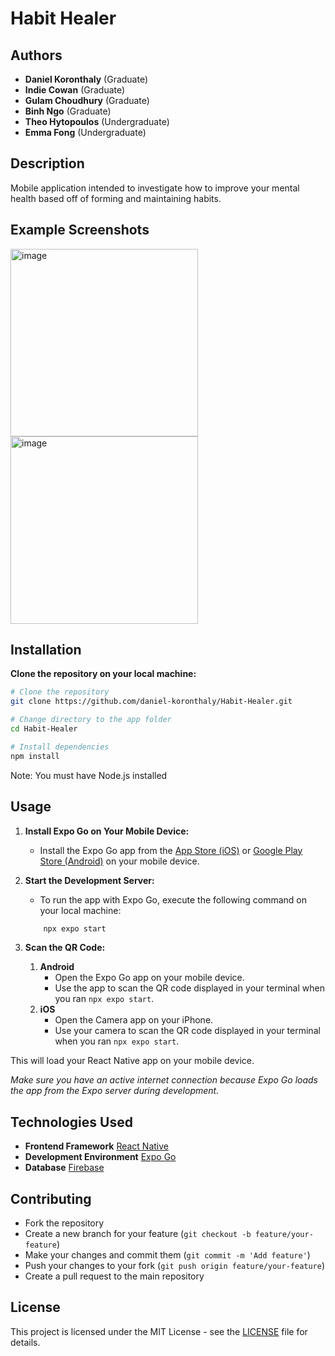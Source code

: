 # Habit Healer

## Authors

- **Daniel Koronthaly** (Graduate)
- **Indie Cowan** (Graduate)
- **Gulam Choudhury** (Graduate)
- **Binh Ngo** (Graduate)
- **Theo Hytopoulos** (Undergraduate)
- **Emma Fong** (Undergraduate)

## Description

Mobile application intended to investigate how to improve your mental health based off of forming and maintaining habits.

## Example Screenshots

<img width="300" alt="image" src="https://github.com/user-attachments/assets/a81870e5-4f6f-45f8-a01e-df9fcd2607b4" />

<img width="300" alt="image" src="https://github.com/user-attachments/assets/a2b21780-ac0c-4c34-8da7-d6eabd1d3d81" />

## Installation

**Clone the repository on your local machine:**

```bash
# Clone the repository
git clone https://github.com/daniel-koronthaly/Habit-Healer.git

# Change directory to the app folder
cd Habit-Healer

# Install dependencies
npm install
```

Note: You must have Node.js installed

## Usage

1. **Install Expo Go on Your Mobile Device:**
    - Install the Expo Go app from the [App Store (iOS)](https://apps.apple.com/us/app/expo-go/id982107779) or [Google Play Store (Android)](https://play.google.com/store/apps/details?id=host.exp.exponent&hl=en&gl=US) on your mobile device.
2. **Start the Development Server:**
    - To run the app with Expo Go, execute the following command on your local machine:

    ```bash
        npx expo start
    ```

3. **Scan the QR Code:**
   1. **Android**
       - Open the Expo Go app on your mobile device.
       - Use the app to scan the QR code displayed in your terminal when you ran `npx expo start`.
   2. **iOS**
       - Open the Camera app on your iPhone.
       - Use your camera to scan the QR code displayed in your terminal when you ran `npx expo start`.

This will load your React Native app on your mobile device.

*Make sure you have an active internet connection because Expo Go loads the app from the Expo server during development.*

## Technologies Used

- **Frontend Framework** [React Native](https://reactnative.dev/)
- **Development Environment** [Expo Go](https://expo.dev/)
- **Database** [Firebase](https://firebase.google.com/)

## Contributing

- Fork the repository
- Create a new branch for your feature (`git checkout -b feature/your-feature`)
- Make your changes and commit them (`git commit -m 'Add feature'`)
- Push your changes to your fork (`git push origin feature/your-feature`)
- Create a pull request to the main repository

## License

This project is licensed under the MIT License - see the [LICENSE](notion://www.notion.so/LICENSE) file for details.

